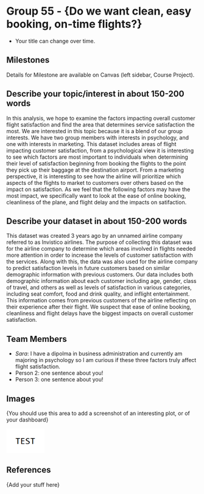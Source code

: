 # Group 55 - {Do we want clean, easy booking, on-time flights?}

- Your title can change over time.

## Milestones

Details for Milestone are available on Canvas (left sidebar, Course Project).

## Describe your topic/interest in about 150-200 words

In this analysis, we hope to examine the factors impacting overall customer flight satisfaction and find the area that determines service satisfaction the most. We are interested in this topic because it is a blend of our group interests. We have two group members with interests in psychology, and one with interests in marketing. This dataset includes areas of flight impacting customer satisfaction, from a psychological view it is interesting to see which factors are most important to individuals when determining their level of satisfaction beginning from booking the flights to the point they pick up their baggage at the destination airport. From a marketing perspective, it is interesting to see how the airline will prioritize which aspects of the flights to market to customers over others based on the impact on satisfaction. As we feel that the following factors may have the most impact, we specifically want to look at the ease of online booking, cleanliness of the plane, and flight delay and the impacts on satifaction.


## Describe your dataset in about 150-200 words

This dataset was created 3 years ago by an unnamed airline company referred to as Invistico airlines. The purpose of collecting this dataset was for the airline company to determine which areas involved in flights needed more attention in order to increase the levels of customer satisfaction with the services. Along with this, the data was also used for the airline company to predict satisfaction levels in future customers based on similar demographic information with previous customers. Our data includes both demographic information about each customer including age, gender, class of travel, and others as well as levels of satisfaction in various categories, including seat comfort, food and drink quality, and inflight entertainment. This information comes from previous customers of the airline reflecting on their experience after their flight. We suspect that ease of online booking, cleanliness and flight delays have the biggest impacts on overall customer satisfaction.

## Team Members

- *Sara*: I have a dipolma in business administration and currently am majoring in psychology so I am curious if these three factors truly affect flight satisfaction. 
- Person 2: one sentence about you!
- Person 3: one sentence about you!

## Images

{You should use this area to add a screenshot of an interesting plot, or of your dashboard}

<img src ="images/test.png" width="100px">

## References

{Add your stuff here}



